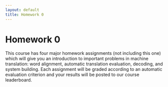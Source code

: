```yaml
---
layout: default
title: Homework 0
---
```

# Homework 0

This course has four major homework assignments (not including this one) which will give you an introduction to important problems in machine translation: word alignment, automatic translation evaluation, decoding, and system building. Each assignment will be graded according to an automatic evaluation criterion and your results will be posted to our course leaderboard.

